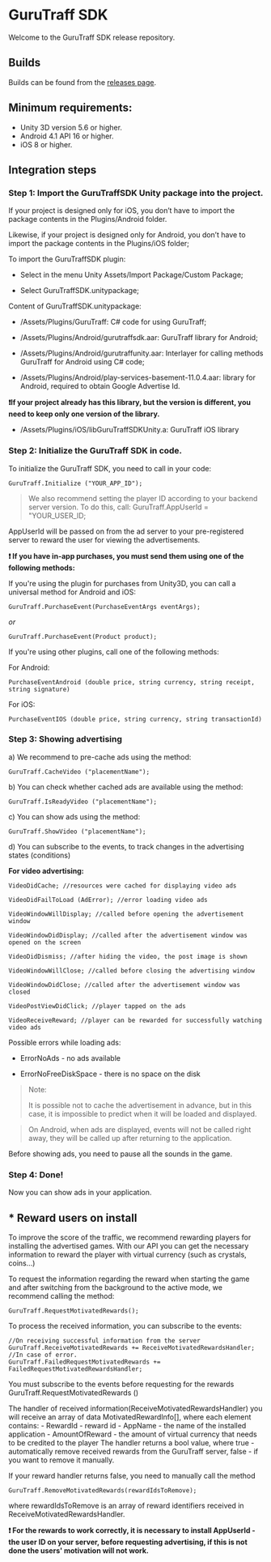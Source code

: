 # GuruTraff SDK

Welcome to the GuruTraff SDK release repository.

## Builds
Builds can be found from the [releases page](https://github.com/gurutraff/gurutraff-sdk/releases).

 ## Minimum requirements:
- Unity 3D version 5.6 or higher.
- Android 4.1 API 16 or higher.
- iOS 8 or higher.

## Integration steps

### Step 1: Import the GuruTraffSDK Unity package into the project.

  

If your project is designed only for iOS, you don’t have to import the package contents in the Plugins/Android folder.

Likewise, if your project is designed only for Android, you don’t have to import the package contents in the Plugins/iOS folder;

To import the GuruTraffSDK plugin:

- Select in the menu Unity Assets/Import Package/Custom Package;

- Select GuruTraffSDK.unitypackage;

Content of GuruTraffSDK.unitypackage:

- /Assets/Plugins/GuruTraff: C# code for using GuruTraff;

- /Assets/Plugins/Android/gurutraffsdk.aar: GuruTraff library for Android;

- /Assets/Plugins/Android/gurutraffunity.aar: Interlayer for calling methods GuruTraff for Android using C# code;

- /Assets/Plugins/Android/play-services-basement-11.0.4.aar: library for Android, required to obtain Google Advertise Id.

**:exclamation:If your project already has this library, but the version is different, you need to keep only one version of the library.**

- /Assets/Plugins/iOS/libGuruTraffSDKUnity.a: GuruTraff iOS library

  

### Step 2:  Initialize the GuruTraff SDK in code.

  

To initialize the GuruTraff SDK, you need to call in your code: 

    GuruTraff.Initialize ("YOUR_APP_ID");


> We also recommend setting the player ID according to your backend
> server version. To do this, call: GuruTraff.AppUserId = "YOUR_USER_ID;

AppUserId will be passed on from the ad server to your pre-registered server to reward the user for viewing the advertisements.

  
**:exclamation: If you have in-app purchases, you must send them using one of the following methods:**

If you're using the plugin for purchases from Unity3D, you can call a universal method for Android and iOS:
	
	GuruTraff.PurchaseEvent(PurchaseEventArgs eventArgs);
*or*

	GuruTraff.PurchaseEvent(Product product);
If you're using other plugins, call one of the following methods:

For Android:

	PurchaseEventAndroid (double price, string currency, string receipt, string signature)
For iOS:

	PurchaseEventIOS (double price, string currency, string transactionId)
  
  

### Step 3: Showing advertising

a) We recommend to pre-cache ads using the method:
	
	GuruTraff.CacheVideo ("placementName");

b) You can check whether cached ads are available using the method:

	GuruTraff.IsReadyVideo ("placementName");

c) You can show ads using the method:

	GuruTraff.ShowVideo ("placementName");

d) You can subscribe to the events, to track changes in the advertising states (conditions)
  

**For video advertising:**

	VideoDidCache; //resources were cached for displaying video ads

	VideoDidFailToLoad (AdError); //error loading video ads

	VideoWindowWillDisplay; //called before opening the advertisement window

	VideoWindowDidDisplay; //called after the advertisement window was opened on the screen

	VideoDidDismiss; //after hiding the video, the post image is shown

	VideoWindowWillClose; //called before closing the advertising window

	VideoWindowDidClose; //called after the advertisement window was closed

	VideoPostViewDidClick; //player tapped on the ads

	VideoReceiveReward; //player can be rewarded for successfully watching video ads

  

Possible errors while loading ads:

- ErrorNoAds - no ads available

- ErrorNoFreeDiskSpace - there is no space on the disk

> Note:
> 
> It is possible not to cache the advertisement in advance, but in this
> case, it is impossible to predict when it will be loaded and
> displayed.

> On Android, when ads are displayed, events will not be called right
> away, they will be called up after returning to the application.

Before showing ads, you need to pause all the sounds in the game.

### Step 4: Done! 

Now you can show ads in your application.



## * Reward users on install
To improve the score of the traffic, we recommend rewarding players for installing the advertised games. 
With our API you can get the necessary information to reward the player with virtual currency (such as crystals, coins...)

To request the information regarding the reward when starting the game and after switching from the background to the active mode, we recommend calling the method:

	GuruTraff.RequestMotivatedRewards();

To process the received information, you can subscribe to the events:
	
	//On receiving successful information from the server
	GuruTraff.ReceiveMotivatedRewards += ReceiveMotivatedRewardsHandler;
	//In case of error.
	GuruTraff.FailedRequestMotivatedRewards += FailedRequestMotivatedRewardsHandler; 
You must subscribe to the events before requesting for the rewards GuruTraff.RequestMotivatedRewards ()

The handler of received information(ReceiveMotivatedRewardsHandler) you will receive an array of data MotivatedRewardInfo[], where each element contains:
	- RewardId - reward id
	- AppName - the name of the installed application
	- AmountOfReward - the amount of virtual currency that needs to be credited to the player
The handler returns a bool value, where true - automatically remove received rewards from the GuruTraff server, false - if you want to remove it manually.

If your reward handler returns false, you need to manually call the method

	GuruTraff.RemoveMotivatedRewards(rewardIdsToRemove); 
where rewardIdsToRemove is an array of reward identifiers received in ReceiveMotivatedRewardsHandler.

 **:exclamation: For the rewards to work correctly, it is necessary to install AppUserId - the user ID on your server, before requesting advertising, if this is not done the users' motivation will not work.**